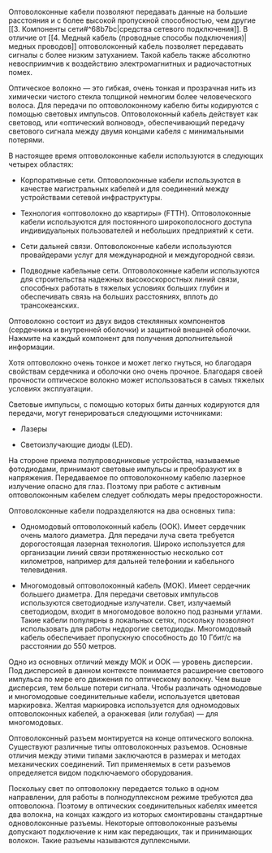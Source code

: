 Оптоволоконные кабели позволяют передавать данные на большие расстояния и с более высокой пропускной способностью, чем другие [[3. Компоненты сети#^68b7bc|средства сетевого подключения]]. В отличие от [[4. Медный кабель (проводные способы подключения)|медных проводов]] оптоволоконный кабель позволяет передавать сигналы с более низким затуханием. Такой кабель также абсолютно невосприимчив к воздействию электромагнитных и радиочастотных помех.

Оптическое волокно — это гибкая, очень тонкая и прозрачная нить из химически чистого стекла толщиной немногим более человеческого волоса. Для передачи по оптоволоконному кабелю биты кодируются с помощью световых импульсов. Оптоволоконный кабель действует как световод, или «оптический волновод», обеспечивающий передачу светового сигнала между двумя концами кабеля с минимальными потерями.

В настоящее время оптоволоконные кабели используются в следующих четырех областях:

- Корпоративные сети. Оптоволоконные кабели используются в качестве магистральных кабелей и для соединений между устройствами сетевой инфраструктуры.

- Технология «оптоволокно до квартиры» (FTTH). Оптоволоконные кабели используются для постоянного широкополосного доступа индивидуальных пользователей и небольших предприятий к сети.

- Сети дальней связи. Оптоволоконные кабели используются провайдерами услуг для международной и междугородной связи.

- Подводные кабельные сети. Оптоволоконные кабели используются для строительства надежных высокоскоростных линий связи, способных работать в тяжелых условиях больших глубин и обеспечивать связь на больших расстояниях, вплоть до трансокеанских.

Оптоволокно состоит из двух видов стеклянных компонентов (сердечника и внутренней оболочки) и защитной внешней оболочки. Нажмите на каждый компонент для получения дополнительной информации.

Хотя оптоволокно очень тонкое и может легко гнуться, но благодаря свойствам сердечника и оболочки оно очень прочное. Благодаря своей прочности оптическое волокно может использоваться в самых тяжелых условиях эксплуатации.

Световые импульсы, с помощью которых биты данных кодируются для передачи, могут генерироваться следующими источниками:

- Лазеры

- Светоизлучающие диоды (LED).

На стороне приема полупроводниковые устройства, называемые фотодиодами, принимают световые импульсы и преобразуют их в напряжения. Передаваемое по оптоволоконному кабелю лазерное излучение опасно для глаз. Поэтому при работе с активным оптоволоконным кабелем следует соблюдать меры предосторожности.

Оптоволоконные кабели подразделяются на два основных типа:

- Одномодовый оптоволоконный кабель (ООК). Имеет сердечник очень малого диаметра. Для передачи луча света требуется дорогостоящая лазерная технология. Широко используется для организации линий связи протяженностью несколько сот километров, например для дальней телефонии и кабельного телевидения.

- Многомодовый оптоволоконный кабель (МОК). Имеет сердечник большего диаметра. Для передачи световых импульсов используются светодиодные излучатели. Cвет, излучаемый светодиодом, входит в многомодовое волокно под разными углами. Такие кабели популярны в локальных сетях, поскольку позволяют использовать для работы недорогие светодиоды. Многомодовый кабель обеспечивает пропускную способность до 10 Гбит/с на расстоянии до 550 метров.

Одно из основных отличий между МОК и ООК — уровень дисперсии. Под дисперсией в данном контексте понимается расширение светового импульса по мере его движения по оптическому волокну. Чем выше дисперсия, тем больше потери сигнала. Чтобы различать одномодовые и многомодовые соединительные кабели, используется цветовая маркировка. Желтая маркировка используется для одномодовых оптоволоконных кабелей, а оранжевая (или голубая) — для многомодовых.

Оптоволоконный разъем монтируется на конце оптического волокна. Существуют различные типы оптоволоконных разъемов. Основные отличия между этими типами заключаются в размерах и методах механических соединений. Тип применяемых в сети разъемов определяется видом подключаемого оборудования.

Поскольку свет по оптоволокну передается только в одном направлении, для работы в полнодуплексном режиме требуются два оптоволокна. Поэтому в оптических соединительных кабелях имеется два волокна, на концах каждого из которых смонтированы стандартные одноволоконные разъемы. Некоторые оптоволоконные разъемы допускают подключение к ним как передающих, так и принимающих волокон. Такие разъемы называются дуплексными.